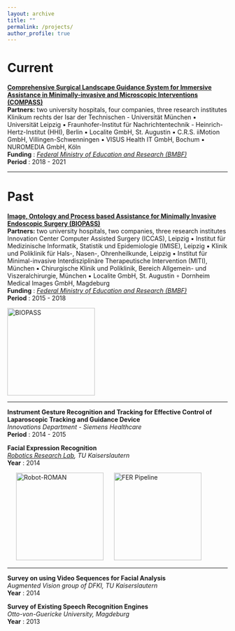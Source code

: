 ```yaml
---
layout: archive
title: ""
permalink: /projects/
author_profile: true
---
```


# Current

<b>[Comprehensive Surgical Landscape Guidance System for Immersive Assistance in Minimally-invasive and Microscopic Interventions (COMPASS)](https://www.zib.de/projects/comprehensive-surgical-landscape-guidance-system-immersive-assistance-minimally-invasive-and)</b> <br>
<b>Partners:</b> two university hospitals, four companies, three research institutes <br> 
Klinikum rechts der Isar der Technischen - Universität München ▪ Universität Leipzig ▪ Fraunhofer-Institut für Nachrichtentechnik - Heinrich-Hertz-Institut (HHI), Berlin ▪ Localite GmbH, St. Augustin ▪ C.R.S. iiMotion GmbH, Villingen-Schwenningen ▪ VISUS Health IT GmbH, Bochum ▪ NUROMEDIA GmbH, Köln <br>
<b>Funding</b> : <i>[Federal Ministry of Education and Research (BMBF)](https://www.technik-zum-menschen-bringen.de/projekte/compass-1)</i> <br>
<b>Period</b> : 2018 - 2021



<!---
← ↑ → ↓ ↔ ↕ ↖ ↗ ↘ ↙ ⇅ ⇆ ↰↱↲↳↴↵ ∴ ∵ ∶ ∷ ∸ ∹ ∺ ∻ ∼ ∽ ∾ ✓✔✕✖ ≠ ≡ ≤ ≥ ∀∁∂∃∄∅∆∇∈∉∊∋∌∍∎∏∐∑−±∓∔∕∖∗∘∙√∛∜∝∞∟∠∡∢∣∤∥∦∧∨∩∪∫∲ ¼ ½ ¾ ÷ ×
-->

---

# Past

<b>[Image, Ontology and Process based Assistance for Minimally Invasive Endoscopic Surgery (BIOPASS)](https://www.zib.de/projects/image-ontology-and-process-based-assistance-minimally-invasive-endoscopic-surgery)</b> <br>
<b>Partners:</b> two university hospitals, two companies, three research institutes <br> 
Innovation Center Computer Assisted Surgery (ICCAS), Leipzig ▪ Institut für Medizinische Informatik, Statistik und Epidemiologie (IMISE), Leipzig ▪ Klinik und Poliklinik für Hals-, Nasen-, Ohrenheilkunde, Leipzig ▪ Institut für Minimal-invasive Interdisziplinäre Therapeutische Intervention (MITI), München ▪ Chirurgische Klinik und Poliklinik, Bereich Allgemein- und Viszeralchirurgie, München ▪ Localite GmbH, St. Augustin ∘ Dornheim Medical Images GmbH, Magdeburg <br>
<b>Funding</b> : <i>[Federal Ministry of Education and Research (BMBF)](https://www.interaktive-technologien.de/projekte/biopass)</i> <br>
<b>Period</b> : 2015 - 2018

<p align="left">
  <img src="{{ site.url }}/files/imgs/BIOPASS_Visualization.png?raw=true" alt="BIOPASS" title="BIOPASS" style="height: 200px;"/> 
</p>


---


<b>Instrument Gesture Recognition and Tracking for Effective Control of Laparoscopic Tracking and Guidance Device</b> <br>
<i>Innovations Department - Siemens Healthcare</i> <br>
<b>Period</b> : 2014 - 2015


<b>Facial Expression Recognition</b> <br>
<i>[Robotics Research Lab](https://agrosy.informatik.uni-kl.de/en/robots/more-robots/roman/), TU Kaiserslautern</i> <br>
<b>Year</b> : 2014

<p align="left">
  <img src="{{ site.url }}/files/imgs/Project_FacialExpressionRecogntion_ROMAN.jpg?raw=true" alt="Robot-ROMAN" title="Robot-ROMAN" hspace="20" style="height: 200px;"/> 
  <img src="{{ site.url }}/files/imgs/Project_FacialExpressionRecogntion_Pipeline.png?raw=true" alt="FER Pipeline" title="FER Pipeline" style="height: 200px;"/> 
</p>

---

<b>Survey on using Video Sequences for Facial Analysis</b> <br>
<i>Augmented Vision group of DFKI, TU Kaiserslautern</i> <br>
<b>Year</b> : 2014


<b>Survey of Existing Speech Recognition Engines</b> <br>
<i>Otto-von-Guericke University, Magdeburg</i> <br>
<b>Year</b> : 2013

